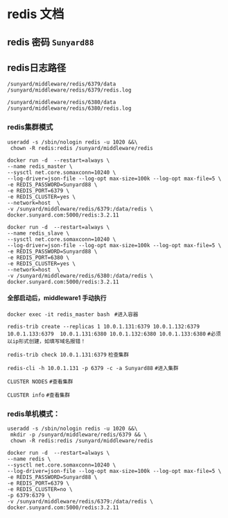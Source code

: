 # redis 文档
 

## redis 密码    `Sunyard88`
## redis日志路径

`/sunyard/middleware/redis/6379/data   /sunyard/middleware/redis/6379/redis.log`

`/sunyard/middleware/redis/6380/data   /sunyard/middleware/redis/6380/redis.log`

### redis集群模式
```
useradd -s /sbin/nologin redis -u 1020 &&\
 chown -R redis:redis /sunyard/middleware/redis
```
``` 
docker run -d  --restart=always \
--name redis_master \
--sysctl net.core.somaxconn=10240 \
--log-driver=json-file --log-opt max-size=100k --log-opt max-file=5 \
-e REDIS_PASSWORD=Sunyard88 \
-e REDIS_PORT=6379 \
-e REDIS_CLUSTER=yes \
--network=host  \
-v /sunyard/middleware/redis/6379:/data/redis \
docker.sunyard.com:5000/redis:3.2.11
```
```
docker run -d  --restart=always \
--name redis_slave \
--sysctl net.core.somaxconn=10240 \
--log-driver=json-file --log-opt max-size=100k --log-opt max-file=5 \
-e REDIS_PASSWORD=Sunyard88 \
-e REDIS_PORT=6380 \
-e REDIS_CLUSTER=yes \
--network=host  \
-v /sunyard/middleware/redis/6380:/data/redis \
docker.sunyard.com:5000/redis:3.2.11
```

#### 全部启动后，middleware1 手动执行
`docker exec -it redis_master bash `     `#进入容器`

`redis-trib create --replicas 1 10.0.1.131:6379 10.0.1.132:6379 10.0.1.133:6379  10.0.1.131:6380 10.0.1.132:6380 10.0.1.133:6380`    `#必须以ip形式创建，如填写域名报错！`

`redis-trib check 10.0.1.131:6379`    `检查集群`

`redis-cli -h 10.0.1.131 -p 6379 -c -a Sunyard88`   `#进入集群`

`CLUSTER NODES`    `#查看集群`

`CLUSTER info`        `#查看集群`


### redis单机模式：
```
useradd -s /sbin/nologin redis -u 1020 &&\
 mkdir -p /sunyard/middleware/redis/6379 && \
 chown -R redis:redis /sunyard/middleware/redis
```
```
docker run -d  --restart=always \
--name redis \
--sysctl net.core.somaxconn=10240 \
--log-driver=json-file --log-opt max-size=100k --log-opt max-file=5 \
-e REDIS_PASSWORD=Sunyard88 \
-e REDIS_PORT=6379 \
-e REDIS_CLUSTER=no \
-p 6379:6379 \
-v /sunyard/middleware/redis/6379:/data/redis \
docker.sunyard.com:5000/redis:3.2.11
```
